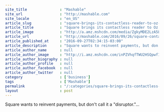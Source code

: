 ```yaml
---
site_title               : "Mashable"
site_url                 : "http://mashable.com"
site_locale              : "en_US"
article_slug             : "square-brings-its-contactless-reader-to-oz-but-don-t-call-it-a-disruptor"
article_title            : "Square brings its contactless reader to Oz, but don't call it a 'disruptor'"
article_image            : "http://a.amz.mshcdn.com/media/ZgkyMDE2LzA5LzI3L2EzL1NxdWFyZV9Db250YWN0bGVzc19hbmRfQ2hpcF9SZWFkZXJfMy5iNjc0ZS5qcGcKcAl0aHVtYgkxMjAweDYzMAplCWpwZw/580dc33f/cff/Square_Contactless_and_Chip_Reader_3.jpg"
article_url              : "http://mashable.com/2016/09/26/square-contactless-reader-australia/"
article_published_at     : "2016-09-27T02:34:15-03:00"
article_description      : "Square wants to reinvent payments, but don't call it a 'disruptor.'..."
article_author_name      : null
article_author_image     : "http://i.amz.mshcdn.com/inPZVhqfTWU2HSQpwf1zFkvU39s=/90x90/2016%2F06%2F29%2Fa2%2Fhttpsd2mhye01h4nj2n.cloudfront.netmediaZgkyMDE1LzA0.9fdd0.png"
article_author_biography : null
article_author_profile   : null
article_author_facebook  : null
article_author_twitter   : null
category                 : ['business']
tags                     : ['Mashable']
permalink                : "/:categories/square-brings-its-contactless-reader-to-oz-but-don-t-call-it-a-disruptor/"
layout                   : post
---
```


Square wants to reinvent payments, but don't call it a "disruptor."...
